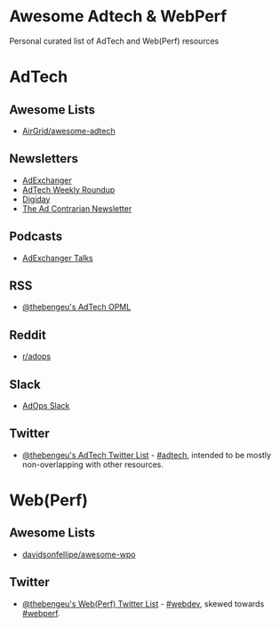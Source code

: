 # Awesome Adtech & WebPerf

Personal curated list of AdTech and Web(Perf) resources

# AdTech

## Awesome Lists

- [AirGrid/awesome-adtech](https://github.com/AirGrid/awesome-adtech)

## Newsletters

- [AdExchanger](https://www.adexchanger.com/newsletter/)
- [AdTech Weekly Roundup](https://automatad.com/ad-tech-weekly.php)
- [Digiday](https://digiday.com/newsletters/)
- [The Ad Contrarian Newsletter](https://www.bobhoffmanswebsite.com/newsletters)

## Podcasts

- [AdExchanger Talks](https://www.adexchanger.com/podcast/)

## RSS

- [@thebengeu's AdTech OPML](https://raw.githubusercontent.com/thebengeu/awesome-adtech-webperf/master/adtech.opml)

## Reddit

- [r/adops](https://www.reddit.com/r/adops/)

## Slack

- [AdOps Slack](https://join.slack.com/t/redditadops/shared_invite/enQtODM3NDcwMDA0ODk2LTQ0ZDk0OGRiMTIwMDc5MTY2Y2U5ZjRiOTc4MjMwMDMyMGIzNGI3ZTA2YzVkMzRjOTU4MjE3MWE2YmY4M2RhNWQ)

## Twitter

- [@thebengeu's AdTech Twitter List](https://twitter.com/i/lists/1238822958157762561) - [#adtech](https://twitter.com/hashtag/adtech), intended to be mostly non-overlapping with other resources.

# Web(Perf)

## Awesome Lists

- [davidsonfellipe/awesome-wpo](https://github.com/davidsonfellipe/awesome-wpo)

## Twitter

- [@thebengeu's Web(Perf) Twitter List](https://twitter.com/i/lists/1238822891153743873) - [#webdev](https://twitter.com/hashtag/webdev), skewed towards [#webperf](https://twitter.com/hashtag/webperf).
